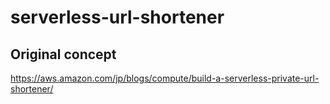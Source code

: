 serverless-url-shortener
========================

## Original concept

https://aws.amazon.com/jp/blogs/compute/build-a-serverless-private-url-shortener/
